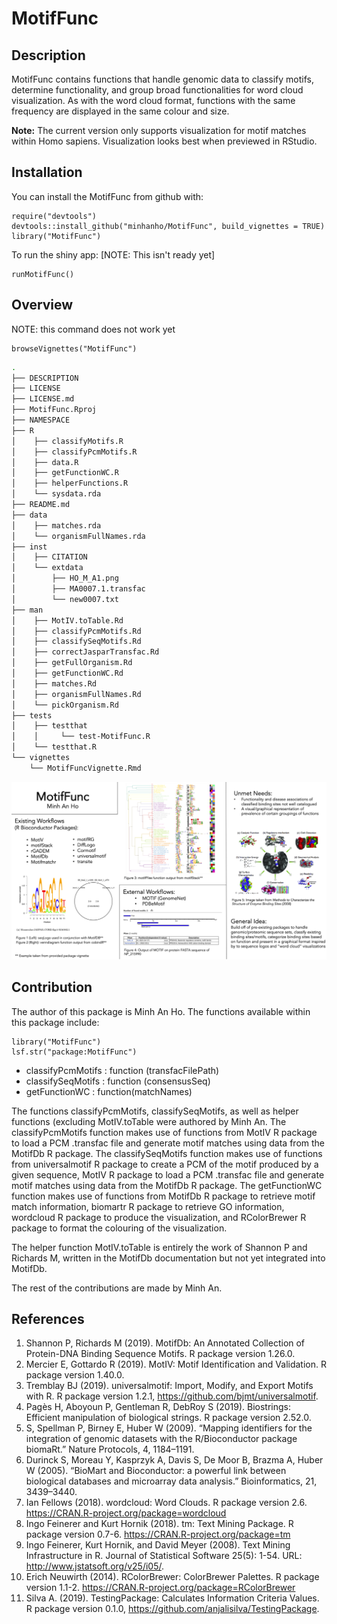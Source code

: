 
# MotifFunc

<!-- badges: start -->
<!-- badges: end -->

## Description

MotifFunc contains functions that handle genomic data to classify motifs, determine functionality, and group broad functionalities for word cloud visualization. As with the word cloud format, functions with the same frequency are displayed in the same colour and size.

__Note:__ The current version only supports visualization for motif matches within Homo sapiens. Visualization looks best when previewed in RStudio.

## Installation

You can install the MotifFunc from github with:

``` 
require("devtools")
devtools::install_github("minhanho/MotifFunc", build_vignettes = TRUE)
library("MotifFunc")
```

To run the shiny app:
[NOTE: This isn't ready yet]

``` 
runMotifFunc()
``` 

## Overview

NOTE: this command does not work yet
``` 
browseVignettes("MotifFunc")
```

```bash
.
├── DESCRIPTION
├── LICENSE
├── LICENSE.md
├── MotifFunc.Rproj
├── NAMESPACE
├── R
│    ├── classifyMotifs.R
│    ├── classifyPcmMotifs.R
│    ├── data.R
│    ├── getFunctionWC.R
│    ├── helperFunctions.R
│    └── sysdata.rda
├── README.md
├── data
│    ├── matches.rda
│    └── organismFullNames.rda
├── inst
│    ├── CITATION
│    └── extdata
│        ├── HO_M_A1.png
│        ├── MA0007.1.transfac
│        └── new0007.txt
├── man
│    ├── MotIV.toTable.Rd
│    ├── classifyPcmMotifs.Rd
│    ├── classifySeqMotifs.Rd
│    ├── correctJasparTransfac.Rd
│    ├── getFullOrganism.Rd
│    ├── getFunctionWC.Rd
│    ├── matches.Rd
│    ├── organismFullNames.Rd
│    └── pickOrganism.Rd
├── tests
│    ├── testthat
│    │     └── test-MotifFunc.R
│    └── testthat.R
└── vignettes
    └── MotifFuncVignette.Rmd
```

![Slide](/inst/extdata/HO_M_A1.png)

## Contribution

The author of this package is Minh An Ho. The functions available within this package include:

```
library("MotifFunc")
lsf.str("package:MotifFunc")
```
* classifyPcmMotifs : function (transfacFilePath)  
* classifySeqMotifs : function (consensusSeq)
* getFunctionWC : function(matchNames)

The functions classifyPcmMotifs, classifySeqMotifs, as well as helper functions (excluding MotIV.toTable were authored by Minh An. The classifyPcmMotifs function makes use of functions from MotIV R package to load a PCM .transfac file and generate motif matches using data from the MotifDb R package. The classifySeqMotifs function makes use of functions from universalmotif R package to create a PCM of the motif produced by a given sequence, MotIV R package to load a PCM .transfac file and generate motif matches using data from the MotifDb R package. The getFunctionWC function makes use of functions from MotifDb R package to retrieve motif match information, biomartr R package to retrieve GO information, wordcloud R package to produce the visualization, and RColorBrewer R package to format the colouring of the visualization.

The helper function MotIV.toTable is entirely the work of Shannon P and Richards M, written in the MotifDb documentation but not yet integrated into MotifDb.

The rest of the contributions are made by Minh An.


## References
1. Shannon P, Richards M (2019). MotifDb: An Annotated Collection of Protein-DNA Binding Sequence Motifs. R package version 1.26.0.
2. Mercier E, Gottardo R (2019). MotIV: Motif Identification and Validation. R package version 1.40.0.
3. Tremblay BJ (2019). universalmotif: Import, Modify, and Export Motifs with R. R package version 1.2.1, https://github.com/bjmt/universalmotif.
4. Pagès H, Aboyoun P, Gentleman R, DebRoy S (2019). Biostrings: Efficient manipulation of biological strings. R package version 2.52.0.
5. S, Spellman P, Birney E, Huber W (2009). “Mapping identifiers for the integration of genomic datasets with the R/Bioconductor package biomaRt.” Nature Protocols, 4, 1184–1191.
6. Durinck S, Moreau Y, Kasprzyk A, Davis S, De Moor B, Brazma A, Huber W (2005). “BioMart and Bioconductor: a powerful link between biological databases and microarray data analysis.” Bioinformatics, 21, 3439–3440.
7. Ian Fellows (2018). wordcloud: Word Clouds. R package version 2.6. https://CRAN.R-project.org/package=wordcloud
8. Ingo Feinerer and Kurt Hornik (2018). tm: Text Mining Package. R package version 0.7-6. https://CRAN.R-project.org/package=tm
9. Ingo Feinerer, Kurt Hornik, and David Meyer (2008). Text Mining Infrastructure in R. Journal of Statistical Software 25(5): 1-54. URL: http://www.jstatsoft.org/v25/i05/.
10. Erich Neuwirth (2014). RColorBrewer: ColorBrewer Palettes. R package version 1.1-2. https://CRAN.R-project.org/package=RColorBrewer
11. Silva A. (2019). TestingPackage: Calculates Information Criteria Values. R package version 0.1.0, https://github.com/anjalisilva/TestingPackage.
